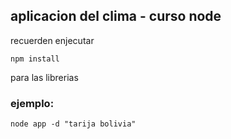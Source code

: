 ## aplicacion del clima - curso node

recuerden enjecutar
```
npm install
```

para las librerias

### ejemplo:
```
node app -d "tarija bolivia"
```

